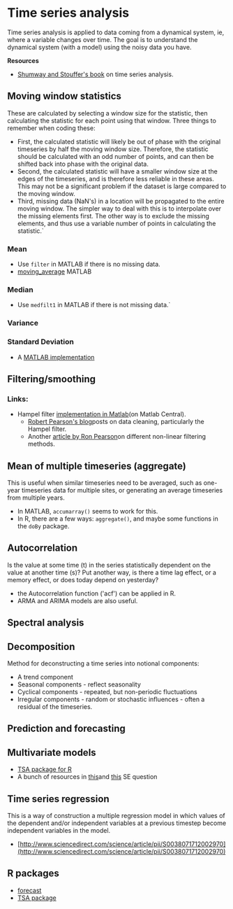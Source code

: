 # Time series analysis

Time series analysis is applied to data coming from a dynamical system,
ie, where a variable changes over time. The goal is to understand the
dynamical system (with a model) using the noisy data you have.

 **Resources**

* [Shumway and Stouffer's book](http://www.stat.pitt.edu/stoffer/tsa3/) on time series analysis.

## Moving window statistics

These are calculated by selecting a window size for the statistic, then
calculating the statistic for each point using that window. Three things
to remember when coding these:

* First, the calculated statistic will likely be out of phase with the original timeseries by half the moving window size. Therefore, the statistic should be calculated with an odd number of points, and can then be shifted back into phase with the original data. 
* Second, the calculated statistic will have a smaller window size at the edges of the timeseries, and is therefore less reliable in these areas. This may not be a significant problem if the dataset is large compared to the moving window.
* Third, missing data (NaN's) in a location will be propagated to the entire moving window. The simpler way to deal with this is to interpolate over the missing elements first. The other way is to exclude the missing elements, and thus use a variable number of points in calculating the statistic.`

### Mean

* Use `filter` in MATLAB if there is no missing data.
* [moving_average](http://www.mathworks.com/matlabcentral/fileexchange/12276-movingaverage-v3-1-mar-2008) MATLAB

### Median

* Use `medfilt1` in MATLAB if there is not missing data.`

### Variance

### Standard Deviation

* A [MATLAB implementation](http://www.mathworks.com/matlabcentral/fileexchange/9428-moving-window-standard-deviation)

## Filtering/smoothing

### Links:

* Hampel filter [implementation in Matlab](http://www.mathworks.com/matlabcentral/fileexchange/34795-outlier-detection-and-removal-hampel)(on Matlab Central).
  * [Robert Pearson's blog](http://exploringdatablog.blogspot.com/search/label/data%20cleaning)posts on data cleaning, particularly the Hampel filter.
  * Another [article by Ron Pearson](http://www.edn.com/design/systems-design/4340430/Scrub-data-with-scale-invariant-nonlinear-digital-filters)on different non-linear filtering methods.

## Mean of multiple timeseries (aggregate)

This is useful when similar timeseries need to be averaged, such as
one-year timeseries data for multiple sites, or generating an average
timeseries from multiple years.

* In MATLAB, `accumarray()` seems to work for this.
* In R, there are a few ways: `aggregate()`, and maybe some functions in the `doBy` package.

## Autocorrelation

Is the value at some time (t) in the series statistically dependent on
the value at another time (s)? Put another way, is there a time lag
effect, or a memory effect, or does today depend on yesterday?

* the Autocorrelation function ('acf') can be applied in R.
* ARMA and ARIMA models are also useful.

## Spectral analysis

## Decomposition

Method for deconstructing a time series into notional components:

* A trend component
* Seasonal components - reflect seasonality
* Cyclical components - repeated, but non-periodic fluctuations
* Irregular components - random or stochastic influences - often a residual of the timeseries.

## Prediction and forecasting

## Multivariate models

* [TSA package for R](http://cran.r-project.org/web/packages/TSA/)
* A bunch of resources in [this](http://stackoverflow.com/questions/1714280/multivariate-time-series-modelling-in-r)and [this](http://stats.stackexchange.com/questions/18375/how-to-fit-an-arimax-model-with-r) SE question

## Time series regression

This is a way of construction a multiple regression model in which
values of the dependent and/or independent variables at a previous
timestep become independent variables in the model.

* [http://www.sciencedirect.com/science/article/pii/S0038071712002970](http://www.sciencedirect.com/science/article/pii/S0038071712002970)

## R packages

* [forecast](http://cran.r-project.org/web/packages/forecast/index.html)
* [TSA package](http://cran.r-project.org/web/packages/TSA/)
